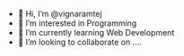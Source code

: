 - 👋 Hi, I’m @vignaramtej
- 👀 I’m interested in Programming
- 🌱 I’m currently learning Web Development
- 💞️ I’m looking to collaborate on ....
  

<!---
vignaramtej/vignaramtej is a ✨ special ✨ repository because its `README.md` (this file) appears on your GitHub profile.
You can click the Preview link to take a look at your changes.
--->

